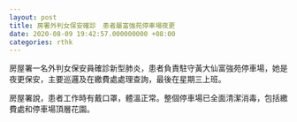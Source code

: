 ```yaml
---
layout: post
title: 房署外判女保安確診　患者屬富強苑停車場夜更
date: 2020-08-09 19:42:57.000000000 +08:00
categories: rthk
---
```


房屋署一名外判女保安員確診新型肺炎，患者負責駐守黃大仙富強苑停車場，她是夜更保安，主要巡邏及在繳費處處理查詢，最後在星期三上班。

房屋署說，患者工作時有戴口罩，體溫正常。整個停車場已全面清潔消毒，包括繳費處和停車場頂層花園。
